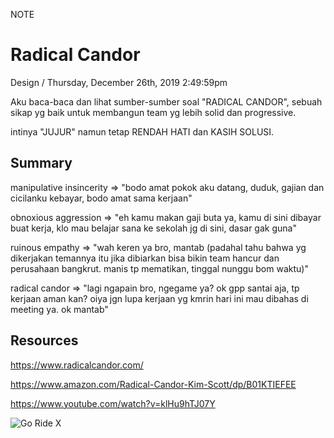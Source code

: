 <p class="type">NOTE</p>

# Radical Candor

<p class="meta">Design  /  Thursday, December 26th, 2019 2:49:59pm</p>

Aku baca-baca dan lihat sumber-sumber soal "RADICAL CANDOR", sebuah sikap yg baik untuk membangun team yg lebih solid dan progressive.

intinya "JUJUR" namun tetap RENDAH HATI dan KASIH SOLUSI.

## Summary

manipulative insincerity => "bodo amat pokok aku datang, duduk, gajian dan cicilanku kebayar, bodo amat sama kerjaan"

obnoxious aggression => "eh kamu makan gaji buta ya, kamu di sini dibayar buat kerja, klo mau belajar sana ke sekolah jg di sini, dasar gak guna"

ruinous empathy => "wah keren ya bro, mantab (padahal tahu bahwa yg dikerjakan temannya itu jika dibiarkan bisa bikin team hancur dan perusahaan bangkrut. manis tp mematikan, tinggal nunggu bom waktu)"

radical candor => "lagi ngapain bro, ngegame ya? ok gpp santai aja, tp kerjaan aman kan? oiya jgn lupa kerjaan yg kmrin hari ini mau dibahas di meeting ya. ok mantab"

## Resources

https://www.radicalcandor.com/

https://www.amazon.com/Radical-Candor-Kim-Scott/dp/B01KTIEFEE

https://www.youtube.com/watch?v=klHu9hTJ07Y

![Go Ride X](https://farooq-agent.web.app/assets/images/works/details/22-radical-candor/radical-candor-quadrants.jpg)
